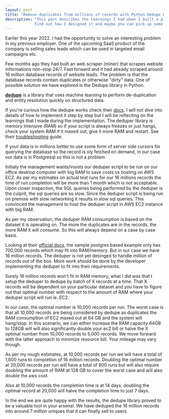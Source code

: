 ```yaml
---
layout: post
title: "Remove duplicates from millions of records with Python Dedupe Library"
description: "This post describes the learnings I had when I built a pipeline that dedupelicate millions of database records.
             Find out how I designed it and maybe you can pick up some tips and apply it to your dedupe projects."
---
```


Earlier this year 2022. I had the opportunity to solve an interesting problem in my previous employer.
One of the upcoming SaaS product of the company is selling sales leads which can be used in targeted email campaigns etc.

Few months ago they had built an web scraper (miner) that scrapes website informations non-stop 24/7.
Fast forward and it had already scraped around 16 million database records of website leads. The problem is that the
database records contain duplicates or otherwise "dirty" data. One of possible solution we have explored is the Dedupe library in Python.

[**dedupe**][dedupe] is a library that uses machine learning to perform de-duplication and entity resolution quickly on structured data.

If you're curious how the dedupe works check their [docs][how-it-works]. I will not dive into details of how to implement it step by step
but I will be reflecting on the learnings that I made during the implementation. The deduper library is memory intensive (RAM) so if your
script is always freezes or just hangs, check your system RAM if it maxed out, give it more RAM and restart. See their [troubleshooting][troubleshoot]
guide.

If your data is in millions better to use some form of server side cursors for querying the database so the record is oly fetched on demand,
in our case our data is in Postgresql so this is not a problem.

Initialy the management wants/insists our deduper script to be run on our office desktop computer with big RAM to save costs vs hosting on AWS EC2.
As per my estimates on actual test runs for our 16 millions records the time of run completion will be more than 1 month which is not acceptable.
Upon closer inspection, the SQL queries being performed by the deduper is the culprit, the sql queries are so slow.
Since the deduper script is being run on premise with slow networking it results in slow sql queries. This convinced the management to host the
deduper script in AWS EC2 instance with big RAM.

As per my observation, the deduper RAM consumption is based on the dataset it is operating on. The more the duplicates are in the records,
the more RAM it will consume. So this will always depend on a case by case basis.

Looking at their [official docs][pg-example], the sample postgres based example only has 700,000 records which may fit into RAM/memory.
But in our case we have 16 million records. The deduper is not yet desinged to handle million of records out of the box. More work should be
done by the developer implementing the deduper to fit into their requirements.

Surely 16 million records won't fit in RAM memory, what I did was that I setup the deduper to dedupe by batch of X records at a time.
That X records will be dependent on your particular dataset and you have to figure out that optimal number with respect to the amount of RAM
where your deduper script will run ie. EC2.

In our case, the optimal number is 10,000 records per run. The worst case is that all 10,000 records are being considered by dedupe as duplicates
the RAM consumption of EC2 maxed out at 64 GB and the system will hang/stop. In this scenario, we can either increase the RAM capacity 64GB to 128GB
will will also significantly double your ec2 bill or halve the X optimal number from 10,000 records to 5,000 records. We move forward with the latter
approach to minimize resource bill. Your mileage may vary though.

As per my rough estimates, at 10,000 records per run we will have a total of 1,600 runs to completion of 16 million records.
Doubling the optimal number at 20,000 records per run will have a total of 800 runs but will also require doubling the amount of RAM at 128 GB to cover the
worst case and will also double the aws cost.

Also at 10,000 records the completion time is at 14 days, doubling the optimal record at 20,000 will halve the completion time to just 7 days.

In the end we are quite happy with the results, the dedupe library proved to be a valuable tool in your arsenal.
We have deduped the 16 million records into around 7 million uniques that it can finally sell to users.

[dedupe]: https://docs.dedupe.io/en/latest/
[pg-example]: https://github.com/dedupeio/dedupe-examples/blob/master/pgsql_big_dedupe_example/pgsql_big_dedupe_example.py
[how-it-works]: https://docs.dedupe.io/en/latest/how-it-works/How-it-works.html
[troubleshoot]: https://docs.dedupe.io/en/latest/Troubleshooting.html
